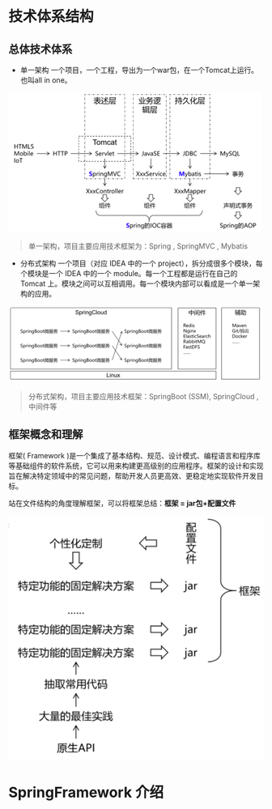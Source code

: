 # 技术体系结构
## 总体技术体系
- 单一架构
	一个项目，一个工程，导出为一个war包，在一个Tomcat上运行。也叫all in one。
	
![](attachments/Pasted%20image%2020231009080328.png)

>单一架构，项目主要应用技术框架为：Spring , SpringMVC , Mybatis

- 分布式架构
一个项目（对应 IDEA 中的一个 project），拆分成很多个模块，每个模块是一个 IDEA 中的一个 module。每一个工程都是运行在自己的 Tomcat 上。模块之间可以互相调用。每一个模块内部可以看成是一个单一架构的应用。

![](attachments/Pasted%20image%2020231009080508.png)

>分布式架构，项目主要应用技术框架：SpringBoot (SSM), SpringCloud , 中间件等

## 框架概念和理解
框架( Framework )是一个集成了基本结构、规范、设计模式、编程语言和程序库等基础组件的软件系统，它可以用来构建更高级别的应用程序。框架的设计和实现旨在解决特定领域中的常见问题，帮助开发人员更高效、更稳定地实现软件开发目标。

站在文件结构的角度理解框架，可以将框架总结：**框架 = jar包+配置文件**

![](attachments/Pasted%20image%2020231009080821.png)

# SpringFramework 介绍